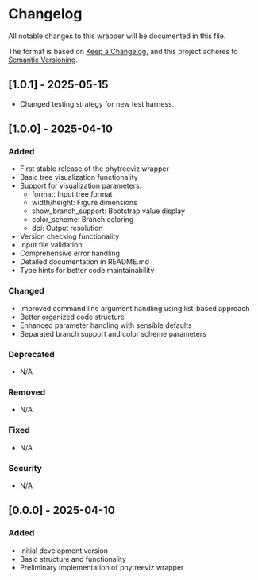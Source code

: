 # Changelog

All notable changes to this wrapper will be documented in this file.

The format is based on [Keep a Changelog](https://keepachangelog.com/en/1.0.0/),
and this project adheres to [Semantic Versioning](https://semver.org/spec/v2.0.0.html).

## [1.0.1] - 2025-05-15
  - Changed testing strategy for new test harness.

## [1.0.0] - 2025-04-10

### Added
- First stable release of the phytreeviz wrapper
- Basic tree visualization functionality
- Support for visualization parameters:
  - format: Input tree format
  - width/height: Figure dimensions
  - show_branch_support: Bootstrap value display
  - color_scheme: Branch coloring
  - dpi: Output resolution
- Version checking functionality
- Input file validation
- Comprehensive error handling
- Detailed documentation in README.md
- Type hints for better code maintainability

### Changed
- Improved command line argument handling using list-based approach
- Better organized code structure
- Enhanced parameter handling with sensible defaults
- Separated branch support and color scheme parameters

### Deprecated
- N/A

### Removed
- N/A

### Fixed
- N/A

### Security
- N/A

## [0.0.0] - 2025-04-10

### Added
- Initial development version
- Basic structure and functionality
- Preliminary implementation of phytreeviz wrapper 